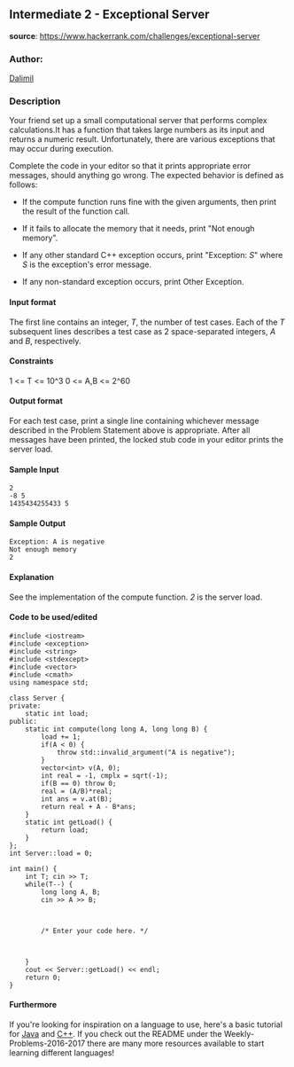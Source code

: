 ## Intermediate 2 - Exceptional Server
__source__:
https://www.hackerrank.com/challenges/exceptional-server

### Author:
[Dalimil](https://www.hackerrank.com/Dalimil)


### Description

Your friend set up a small computational server that performs complex
calculations.It has a function that takes large numbers as its input and returns
a numeric result. Unfortunately, there are various exceptions that may occur
during execution.

Complete the code in your editor so that it prints appropriate error messages, should anything go wrong. The expected behavior is defined as follows:

* If the compute function runs fine with the given arguments, then print the
result of the function call.

* If it fails to allocate the memory that it needs, print "Not enough memory".

* If any other standard C++ exception occurs, print "Exception: *S*" where *S*
is the exception's error message.

* If any non-standard exception occurs, print Other Exception.

#### Input format

The first line contains an integer, *T*, the number of test cases.
Each of the *T* subsequent lines describes a test case as 2 space-separated integers, *A* and *B*, respectively.

#### Constraints

1 <= T <= 10^3
0 <= A,B <= 2^60

#### Output format

For each test case, print a single line containing whichever message described
in the Problem Statement above is appropriate. After all messages have been printed, the locked stub code in your editor prints the server load.

#### Sample Input

```
2
-8 5
1435434255433 5
```

#### Sample Output

```
Exception: A is negative
Not enough memory
2
```

#### Explanation

See the implementation of the compute function.
*2* is the server load.

#### Code to be used/edited

```
#include <iostream>
#include <exception>
#include <string>
#include <stdexcept>
#include <vector>
#include <cmath>
using namespace std;

class Server {
private:
	static int load;
public:
	static int compute(long long A, long long B) {
		load += 1;
		if(A < 0) {
			throw std::invalid_argument("A is negative");
		}
		vector<int> v(A, 0);
		int real = -1, cmplx = sqrt(-1);
		if(B == 0) throw 0;
		real = (A/B)*real;
		int ans = v.at(B);
		return real + A - B*ans;
	}
	static int getLoad() {
		return load;
	}
};
int Server::load = 0;

int main() {
	int T; cin >> T;
	while(T--) {
		long long A, B;
		cin >> A >> B;



        /* Enter your code here. */



    }    
    cout << Server::getLoad() << endl;
	return 0;
}
```

#### Furthermore
If you're looking for inspiration on a language to use, here's a basic tutorial for [Java](http://www.codeproject.com/Articles/2853/Java-Basics-Input-and-Output) and [C++](http://www.cplusplus.com/doc/tutorial/basic_io/).  If you check out
the README under the Weekly-Problems-2016-2017 there are many more resources
available to start learning different languages!
